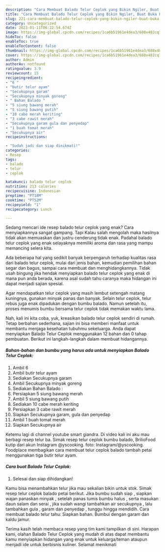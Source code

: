```yaml
---
description: "Cara Membuat Balado Telur Ceplok yang Bikin Ngiler, Buat Buka Puasa Bikin Ngiler"
title: "Cara Membuat Balado Telur Ceplok yang Bikin Ngiler, Buat Buka Puasa Bikin Ngiler"
slug: 221-cara-membuat-balado-telur-ceplok-yang-bikin-ngiler-buat-buka-puasa-bikin-ngiler
category: Uncategorized
date: 2023-01-11T06:22:54.674Z
image: https://img-global.cpcdn.com/recipes/1ca6b51961e4dea3/680x482cq70/balado-telur-ceplok-foto-resep-utama.jpg
hideToc: false
enableToc: true
enableTocContent: false
thumbnail: https://img-global.cpcdn.com/recipes/1ca6b51961e4dea3/680x482cq70/balado-telur-ceplok-foto-resep-utama.jpg
cover: https://img-global.cpcdn.com/recipes/1ca6b51961e4dea3/680x482cq70/balado-telur-ceplok-foto-resep-utama.jpg
author: Admin
authorAv: notfound
ratingvalue: 3.9
reviewcount: 15
recipeingredient:
- "6 "
- "butir telur ayam"
- "Secukupnya garam"
- "Secukupnya minyak goreng"
- " Bahan Balado "
- "5 siung bawang merah"
- "5 siung bawang putih"
- "10 cabe merah keriting"
- "3 cabe rawit merah"
- "Secukupnya garam gula dan penyedap"
- "1 buah tomat merah"
- "Secukupnya air"
recipeinstructions:

- "Sudah jadi dan siap dinikmati!"
categories:
- Resep
tags:
- balado
- telur
- ceplok

katakunci: balado telur ceplok 
nutrition: 213 calories
recipecuisine: Indonesian
preptime: "PT18M"
cooktime: "PT52M"
recipeyield: "1"
recipecategory: Lunch

---
```



Sedang mencari ide resep balado telur ceplok yang enak? Cara menyiapkannya sangat gampang. Tapi Kalau salah mengolah maka hasilnya tidak akan memuaskan dan justru cenderung tidak enak. Padahal balado telur ceplok yang enak selayaknya memiliki aroma dan rasa yang mampu memancing selera kita.


Ada beberapa hal yang sedikit banyak berpengaruh terhadap kualitas rasa dari balado telur ceplok, mulai dari jenis bahan, kemudian pemilihan bahan segar dan bagus, sampai cara membuat dan menghidangkannya. Tidak usah bingung jika hendak menyiapkan balado telur ceplok yang enak di mana pun anda berada, karena asal sudah tahu caranya maka hidangan ini dapat menjadi sajian spesial.

Agar mendapatkan telur ceplok yang masih lembut setengah matang kuningnya, gunakan minyak panas dan banyak. Selain telur ceplok, telur rebus juga enak dipadukan dengan bumbu balado. Namun setelah itu, proses menumis bumbu bersama telur ceplok tidak memakan waktu lama.


Nah, kali ini kita coba, yuk, kreasikan balado telur ceplok sendiri di rumah. Tetap berbahan sederhana, sajian ini bisa memberi manfaat untuk membantu menjaga kesehatan tubuhmu sekeluarga. Anda dapat menyiapkan Balado Telur Ceplok menggunakan 12 bahan dan 0 tahap pembuatan. Berikut ini langkah-langkah dalam membuat hidangannya.

<!--inarticleads1-->

##### Bahan-bahan dan bumbu yang harus ada untuk menyiapkan Balado Telur Ceplok:

1. Ambil 6 
1. Ambil butir telur ayam
1. Sediakan Secukupnya garam
1. Ambil Secukupnya minyak goreng
1. Sediakan  Bahan Balado :
1. Persiapkan 5 siung bawang merah
1. Ambil 5 siung bawang putih
1. Sediakan 10 cabe merah keriting
1. Persiapkan 3 cabe rawit merah
1. Siapkan Secukupnya garam, gula dan penyedap
1. Ambil 1 buah tomat merah
1. Siapkan Secukupnya air


Ketemu lagi di channel youtube smart giandra. Di video kali ini aku mau berbagi resep telur ba. Simak resep telur ceplok bumbu balado, BrilioFood kutip dari akun Instagram @yscooking. foto: Instagram/@yscooking. Foodplace membagikan cara membuat telur ceplok balado tambah petai menggunakan tiga butir telur ayam. 

<!--inarticleads2-->

##### Cara buat Balado Telur Ceplok:


1. Selesai dan siap dihidangkan!

Kamu bisa menambahkan telur jika mau sekalian bikin untuk stok. Simak resep telur ceplok balado petai berikut. Jika bumbu sudah siap , siapkan wajan panaskan minyak , setelah panas tumis bumbu halus , serta masukan daun salam dan serai , jika sudah wangi tambahkan air secukupnya , lalu tambahkan gula , garam dan penyedap , tunggu hingga mendidih. Cara membuat balado telur tahu: Siapkan bahan. Bumbui dengan garam dan kaldu jamur. 

Terima kasih telah membaca resep yang tim kami tampilkan di sini. Harapan kami, olahan Balado Telur Ceplok yang mudah di atas dapat membantu kamu menyiapkan hidangan yang enak untuk keluarga/teman ataupun menjadi ide untuk berbisnis kuliner. Selamat menikmati

